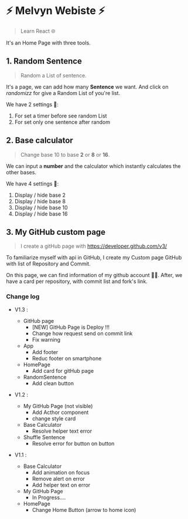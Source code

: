# ⚡️ Melvyn Webiste ⚡️

> Learn React 🌐

It's an Home Page with three tools.

## 1. Random Sentence 

> Random a List of sentence.

It's a page, we can add how many **Sentence** we want. And click on *randomizz* for give a Random List of you're list.

We have 2 settings 🔧:
1. For set a timer before see random List
2. For set only one sentence after random

## 2. Base calculator

> Change base 10 to base **2** or **8** or **16**.

We can input a **number** and the calculator which instantly calculates the other bases.     

We have 4 settings 🔧:

1. Display / hide base 2 
2. Display / hide base 8 
3. Display / hide base 10
4. Display / hide base 16

## 3. My GitHub custom page

> I create a gitHub page with https://developer.github.com/v3/

To familiarize myself with api in GitHub, I create my Custom page GitHub with list of Repository and Commit. 

On this page, we can find information of my github account 👨‍💻.
After, we have a card per repository, with commit list and fork's link.

### Change log


* V1.3 : 
    * GitHub page
        * [NEW] GitHub Page is Deploy !!!
        * Change how request send on commit link
        * Fix warning
    * App 
        * Add footer
        * Reduc footer on smartphone
    * HomePage
        * Add card for gitHub page
    * RandomSentence
        * Add clean button

* V1.2 : 
    * My GitHub Page (not visible)
        * Add Acthor component 
        * change style card 
    * Base Calculator
        * Resolve helper text error
    * Shuffle Sentence
        * Resolve error for button on button


* V1.1 : 
    * Base Calculator
        * Add animation on focus
        * Remove alert on error
        * Add helper text on error
    * My GitHub Page
        * In Progress....
    * HomePage
        * Change Home Button (arrow to home icon)